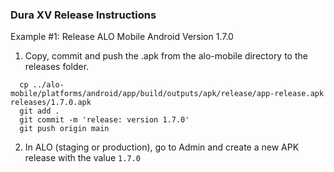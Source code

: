 ### Dura XV Release Instructions

Example #1: Release ALO Mobile Android Version 1.7.0

1.  Copy, commit and push the .apk from the alo-mobile directory to the releases folder. 
```
  cp ../alo-mobile/platforms/android/app/build/outputs/apk/release/app-release.apk releases/1.7.0.apk
  git add .
  git commit -m 'release: version 1.7.0'
  git push origin main
```

2. In ALO (staging or production), go to Admin and create a new APK release with the value `1.7.0`




